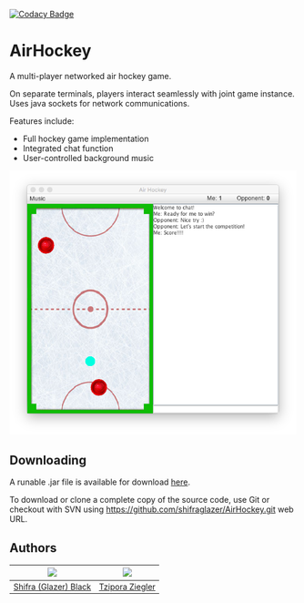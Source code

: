 [![Codacy Badge](https://api.codacy.com/project/badge/Grade/857512df9f9846489625b5a9abdea295)](https://www.codacy.com/app/tziporaziegler/AirHockey?utm_source=github.com&amp;utm_medium=referral&amp;utm_content=shifraglazer/AirHockey&amp;utm_campaign=Badge_Grade)

# AirHockey

A multi-player networked air hockey game.

On separate terminals, players interact seamlessly with joint game instance.  
Uses java sockets for network communications.  

Features include:
- Full hockey game implementation
- Integrated chat function
- User-controlled background music

![AirHockey Screenshot](airhockey.png)

## Downloading

A runable .jar file is available for download [here](AirHockey.jar).

To download or clone a complete copy of the source code, use Git or checkout
with SVN using https://github.com/shifraglazer/AirHockey.git web URL.

## Authors

| [<img src="https://avatars.githubusercontent.com/u/10053935?v=3" width="100px;"/>][3] | [<img src="https://avatars.githubusercontent.com/u/10053938?v=3" width="100px;"/>][2]
| :---: | :---: |
| [Shifra (Glazer) Black][3] | [Tzipora Ziegler][2] |

[2]:https://github.com/tziporaziegler
[3]:https://github.com/shifraglazer
